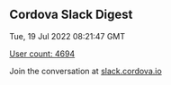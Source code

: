 ## Cordova Slack Digest
Tue, 19 Jul 2022 08:21:47 GMT

[User count: 4694](https://cordova.slack.com/)


Join the conversation at [slack.cordova.io](http://slack.cordova.io/)
